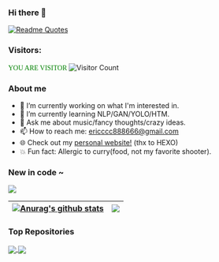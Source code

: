 ### Hi there 👋
[![Readme Quotes](https://quotes-github-readme.vercel.app/api?type=horizontal&theme=light)](https://github.com/piyushsuthar/github-readme-quotes)

### Visitors:
<span style="font-family: cursive;color: green;"> YOU ARE VISITOR </span>
![Visitor Count](https://profile-counter.glitch.me/ERICMIAO0817/count.svg)
### About me
<!--
**ERICMIAO0817/ERICMIAO0817** is a ✨ _special_ ✨ repository because its `README.md` (this file) appears on your GitHub profile.

Here are some ideas to get you started:

- 🔭 I’m currently working on ...
- 🌱 I’m currently learning ...
- 👯 I’m looking to collaborate on ...
- 🤔 I’m looking for help with ...
- 💬 Ask me about ...
- 📫 How to reach me: ...
- 😄 Pronouns: ...
- ⚡ Fun fact: ...
-->
- 🔭 I’m currently working on what I'm interested in.
- 🌱 I’m currently learning NLP/GAN/YOLO/HTM.
- 💬 Ask me about music/fancy thoughts/crazy ideas.
- 📫 How to reach me: ericccc888666@gmail.com
- 🌐 Check out my <a href="https://ericmiao.top">personal website!</a> (thx to HEXO)
- :boom: Fun fact: Allergic to curry(food, not my favorite shooter).

### New in code ~
 ![](https://img.shields.io/badge/PyTorch-EE4C2C?style=for-the-badge&logo=pytorch&logoColor=white)

| <a href="https://github.com/anuraghazra/github-readme-stats"><img align="center" src="https://github-readme-stats.vercel.app/api?username=ERICMIAO0817&show_icons=true&include_all_commits=true&theme=transparent&hide_border=true" alt="Anurag's github stats" /></a> | <a href="https://github.com/anuraghazra/github-readme-stats"><img align="center" src="https://github-readme-stats.vercel.app/api/top-langs/?username=ERICMIAO0817&layout=compact&theme=transparent&hide_border=true" /></a> |
| ------------- | ------------- |

### Top Repositories


<a href="https://github.com/anuraghazra/github-readme-stats">
  <img align="center" src="https://github-readme-stats.vercel.app/api/pin/?username=global-nlp&repo=knlp&theme=solarized-light" />
</a>
<a href="https://github.com/anuraghazra/anuraghazra.github.io">
  <img align="center" src="https://github-readme-stats.vercel.app/api/pin/?username=ERICMIAO0817&repo=ericmiao.top&theme=solarized-light" />
</a>

